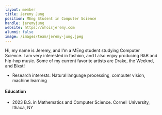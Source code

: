 ```yaml
---
layout: member
title: Jeremy Jung
position: MEng Student in Computer Science
handle: jeremyjung
website: https://whoisjeremy.com
alumni: false
image: /images/team/jeremy-jung.jpeg
---
```


Hi, my name is Jeremy, and I'm a MEng student studying Computer Science. I am very interested in fashion, and I also enjoy producing R&B and hip-hop music. Some of my current favorite artists are Drake, the Weeknd, and Blxst!

* Research interests:
Natural language processing, computer vision, machine learning

#### Education 
* 2023 B.S. in Mathematics and Computer Science. Cornell University, Ithaca, NY
